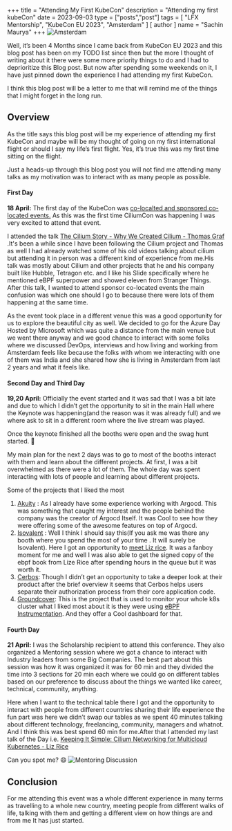 +++
title = "Attending My First KubeCon"
description = "Attending my first kubeCon"
date = 2023-09-03
type = ["posts","post"]
tags = [
    "LFX Mentorship",
    "KubeCon EU 2023",
    "Amsterdam"
]
[ author ]
  name = "Sachin Maurya"
+++
![Amsterdam](https://i.imgur.com/vF4L3Pc.jpg)


Well, it’s been 4 Months since I came back from KubeCon EU 2023 and this blog post has been on my TODO list since then but the more I thought of writing about it there were some more priority things to do and I had to deprioritize this Blog post. But now after spending some weekends on it, I have just pinned down the experience I had attending my first KubeCon.

I think this blog post will be a letter to me that will remind me of the things that I might forget in the long run.
## Overview
As the title says this blog post will be my experience of attending my first KubeCon and maybe will be my thought of going on my first international flight or should I say my life’s first flight. Yes, it’s true this was my first time sitting on the flight.

Just a heads-up through this blog post you will not find me attending many talks as my motivation was to interact with as many people as possible.

#### First Day
**18 April:** The first day of the KubeCon was [co-localted and sponsored co-located events.](https://events.linuxfoundation.org/kubecon-cloudnativecon-europe/co-located-events/about/) As this was the first time CiliumCon was happening I was very excited to attend that event.

I attended the talk [The Cilium Story - Why We Created Cilium - Thomas Graf](https://www.youtube.com/watch?v=FucmPqU_pvw) .It's been a while since I have been following the Cilium project and Thomas as well I had already watched some of his old videos talking about cilium but attending it in person was a different kind of experience from me.His talk was mostly about Cilium and other projects that he and his company built like Hubble, Tetragon etc. and I like his Slide specifically where he mentioned eBPF superpower and showed eleven from Stranger Things.
After this talk, I wanted to attend sponsor co-located events the main confusion was which one should I go to because there were lots of them happening at the same time.

As the event took place in a different venue this was a good opportunity for us to explore the beautiful city as well. We decided to go for the Azure Day Hosted by Microsoft which was quite a distance from the main venue but we went there anyway and we good chance to interact with some folks where we discussed DevOps, interviews and how living and working from Amsterdam feels like because the folks with whom we interacting with one of them was India and she shared how she is living in Amsterdam from last 2 years and what it feels like.

#### Second Day and Third Day
**19,20 April:** Officially the event started and it was sad that I was a bit late and due to which I didn’t get the opportunity to sit in the main Hall where the Keynote was happening(and the reason was it was already full) and we where ask to sit in a different room where the live stream was played.

Once the keynote finished all the booths were open and the swag hunt started. 🫣

My main plan for the next 2 days was to go to most of the booths interact with them and learn about the different projects. At first, I was a bit overwhelmed as there were a lot of them. The whole day was spent interacting with lots of people and learning about different projects.

Some of the projects that I liked the most

1. [Akuity](https://akuity.io/) : As I already have some experience working with Argocd. This was something that caught my interest and the people behind the company was the creator of Argocd Itself. It was Cool to see how they were offering some of the awesome features on top of Argocd.
2. [Isovalent](https://isovalent.com) : Well I think I should say this(If you ask me was there any booth where you spend the most of your time . It will surely be Isovalent). Here I got an opportunity to [meet Liz rice](https://twitter.com/0x_Mantis/status/1649404555455610880?t=d9fZGqprDZO6YR36UTP5Zg&s=19). It was a fanboy moment for me and well I was also able to get the signed copy of the ebpf book from Lize Rice after spending hours in the queue but it was worth it.
3. [Cerbos](https://cerbos.dev/): Though I didn’t get an opportunity to take a deeper look at their product after the brief overview it seems that Cerbos helps users separate their authorization process from their core application code.
4. [Groundcover](https://www.groundcover.com/): This is the project that is used to monitor your whole k8s cluster what I liked most about it is they were using [eBPF Instrumentation](https://www.groundcover.com/blog/what-is-ebpf). And they offer a Cool dashboard for that.

#### Fourth Day
**21 April:** I was the Scholarship recipient to attend this conference. They also organized a Mentoring session where we got a chance to interact with Industry leaders from some Big Companies. The best part about this session was how it was organized it was for 60 min and they divided the time into 3 sections for 20 min each where we could go on different tables based on our preference to discuss about the things we wanted like career, technical, community, anything.

Here when I want to the technical table there I got and the opportunity to interact with people from different countries sharing their life experience the fun part was here we didn’t swap our tables as we spent 40 minutes talking about different technology, freelancing, community, managers and whatnot. And I think this was best spend 60 min for me.After that I attended my last talk of the Day i.e. [Keeping It Simple: Cilium Networking for Multicloud Kubernetes - Liz Rice](https://youtu.be/fJiuqRY5Oi4?feature=shared)

Can you spot me? 😄
![Mentoring Discussion](https://i.imgur.com/6UnFdwo.jpg)

## Conclusion
For me attending this event was a whole different experience in many terms as travelling to a whole new country, meeting people from different walks of life, talking with them and getting a different view on how things are and from me It has just started.